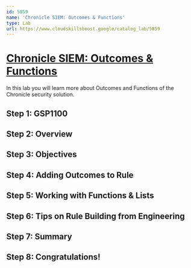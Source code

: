 ```yaml
---
id: 5859
name: 'Chronicle SIEM: Outcomes & Functions'
type: Lab
url: https://www.cloudskillsboost.google/catalog_lab/5859
---
```


# [Chronicle SIEM: Outcomes & Functions](https://www.cloudskillsboost.google/catalog_lab/5859)

In this lab you will learn more about Outcomes and Functions of the Chronicle security solution.

## Step 1: GSP1100

## Step 2: Overview

## Step 3: Objectives

## Step 4: Adding Outcomes to Rule

## Step 5: Working with Functions & Lists

## Step 6: Tips on Rule Building from Engineering

## Step 7: Summary

## Step 8: Congratulations!
